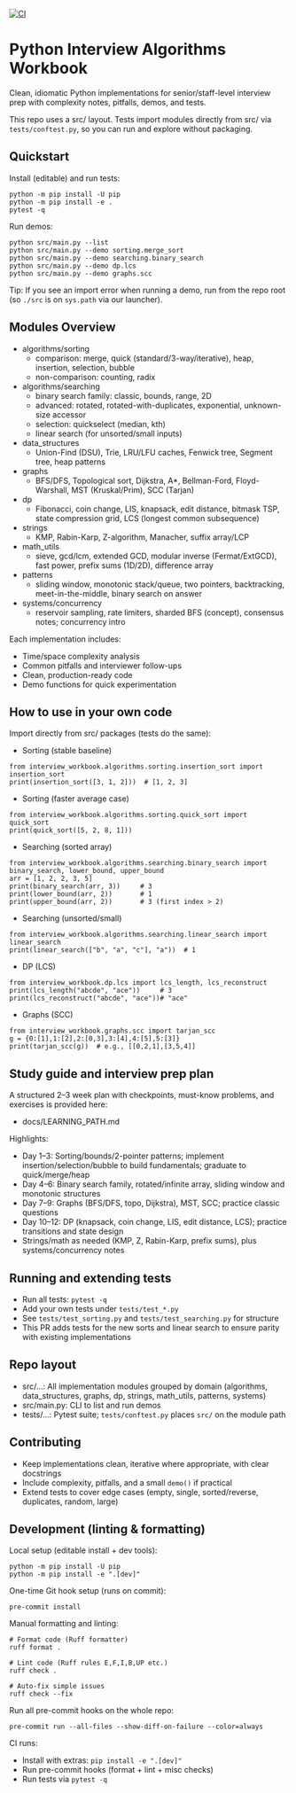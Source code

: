 [![CI](https://github.com/ianlintner/python_dsa/actions/workflows/ci.yml/badge.svg?branch=main)](https://github.com/ianlintner/python_dsa/actions/workflows/ci.yml)

# Python Interview Algorithms Workbook

Clean, idiomatic Python implementations for senior/staff-level interview prep with complexity notes, pitfalls, demos, and tests.

This repo uses a src/ layout. Tests import modules directly from src/ via `tests/conftest.py`, so you can run and explore without packaging.

## Quickstart

Install (editable) and run tests:
```
python -m pip install -U pip
python -m pip install -e .
pytest -q
```

Run demos:
```
python src/main.py --list
python src/main.py --demo sorting.merge_sort
python src/main.py --demo searching.binary_search
python src/main.py --demo dp.lcs
python src/main.py --demo graphs.scc
```

Tip: If you see an import error when running a demo, run from the repo root (so `./src` is on `sys.path` via our launcher).

## Modules Overview

- algorithms/sorting
  - comparison: merge, quick (standard/3-way/iterative), heap, insertion, selection, bubble
  - non-comparison: counting, radix
- algorithms/searching
  - binary search family: classic, bounds, range, 2D
  - advanced: rotated, rotated-with-duplicates, exponential, unknown-size accessor
  - selection: quickselect (median, kth)
  - linear search (for unsorted/small inputs)
- data_structures
  - Union-Find (DSU), Trie, LRU/LFU caches, Fenwick tree, Segment tree, heap patterns
- graphs
  - BFS/DFS, Topological sort, Dijkstra, A*, Bellman-Ford, Floyd-Warshall, MST (Kruskal/Prim), SCC (Tarjan)
- dp
  - Fibonacci, coin change, LIS, knapsack, edit distance, bitmask TSP, state compression grid, LCS (longest common subsequence)
- strings
  - KMP, Rabin-Karp, Z-algorithm, Manacher, suffix array/LCP
- math_utils
  - sieve, gcd/lcm, extended GCD, modular inverse (Fermat/ExtGCD), fast power, prefix sums (1D/2D), difference array
- patterns
  - sliding window, monotonic stack/queue, two pointers, backtracking, meet-in-the-middle, binary search on answer
- systems/concurrency
  - reservoir sampling, rate limiters, sharded BFS (concept), consensus notes; concurrency intro

Each implementation includes:
- Time/space complexity analysis
- Common pitfalls and interviewer follow-ups
- Clean, production-ready code
- Demo functions for quick experimentation

## How to use in your own code

Import directly from src/ packages (tests do the same):

- Sorting (stable baseline)
```
from interview_workbook.algorithms.sorting.insertion_sort import insertion_sort
print(insertion_sort([3, 1, 2]))  # [1, 2, 3]
```

- Sorting (faster average case)
```
from interview_workbook.algorithms.sorting.quick_sort import quick_sort
print(quick_sort([5, 2, 8, 1]))
```

- Searching (sorted array)
```
from interview_workbook.algorithms.searching.binary_search import binary_search, lower_bound, upper_bound
arr = [1, 2, 2, 3, 5]
print(binary_search(arr, 3))     # 3
print(lower_bound(arr, 2))       # 1
print(upper_bound(arr, 2))       # 3 (first index > 2)
```

- Searching (unsorted/small)
```
from interview_workbook.algorithms.searching.linear_search import linear_search
print(linear_search(["b", "a", "c"], "a"))  # 1
```

- DP (LCS)
```
from interview_workbook.dp.lcs import lcs_length, lcs_reconstruct
print(lcs_length("abcde", "ace"))     # 3
print(lcs_reconstruct("abcde", "ace"))# "ace"
```

- Graphs (SCC)
```
from interview_workbook.graphs.scc import tarjan_scc
g = {0:[1],1:[2],2:[0,3],3:[4],4:[5],5:[3]}
print(tarjan_scc(g))  # e.g., [[0,2,1],[3,5,4]]
```

## Study guide and interview prep plan

A structured 2–3 week plan with checkpoints, must-know problems, and exercises is provided here:
- docs/LEARNING_PATH.md

Highlights:
- Day 1–3: Sorting/bounds/2-pointer patterns; implement insertion/selection/bubble to build fundamentals; graduate to quick/merge/heap
- Day 4–6: Binary search family, rotated/infinite array, sliding window and monotonic structures
- Day 7–9: Graphs (BFS/DFS, topo, Dijkstra), MST, SCC; practice classic questions
- Day 10–12: DP (knapsack, coin change, LIS, edit distance, LCS); practice transitions and state design
- Strings/math as needed (KMP, Z, Rabin-Karp, prefix sums), plus systems/concurrency notes

## Running and extending tests

- Run all tests: `pytest -q`
- Add your own tests under `tests/test_*.py`
- See `tests/test_sorting.py` and `tests/test_searching.py` for structure
- This PR adds tests for the new sorts and linear search to ensure parity with existing implementations

## Repo layout

- src/…: All implementation modules grouped by domain (algorithms, data_structures, graphs, dp, strings, math_utils, patterns, systems)
- src/main.py: CLI to list and run demos
- tests/…: Pytest suite; `tests/conftest.py` places `src/` on the module path

## Contributing

- Keep implementations clean, iterative where appropriate, with clear docstrings
- Include complexity, pitfalls, and a small `demo()` if practical
- Extend tests to cover edge cases (empty, single, sorted/reverse, duplicates, random, large)

## Development (linting & formatting)

Local setup (editable install + dev tools):
```
python -m pip install -U pip
python -m pip install -e ".[dev]"
```

One-time Git hook setup (runs on commit):
```
pre-commit install
```

Manual formatting and linting:
```
# Format code (Ruff formatter)
ruff format .

# Lint code (Ruff rules E,F,I,B,UP etc.)
ruff check .

# Auto-fix simple issues
ruff check --fix
```

Run all pre-commit hooks on the whole repo:
```
pre-commit run --all-files --show-diff-on-failure --color=always
```

CI runs:
- Install with extras: `pip install -e ".[dev]"`
- Run pre-commit hooks (format + lint + misc checks)
- Run tests via `pytest -q`
